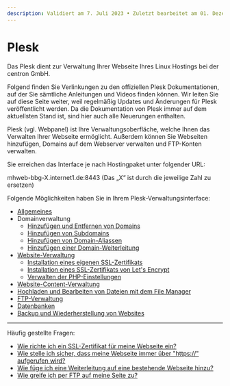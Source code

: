```yaml
---
description: Validiert am 7. Juli 2023 • Zuletzt bearbeitet am 01. Dezember 2023
---
```


# Plesk

Das Plesk dient zur Verwaltung Ihrer Webseite Ihres Linux Hostings bei der centron GmbH.

Folgend finden Sie Verlinkungen zu den offiziellen Plesk Dokumentationen, auf der Sie sämtliche Anleitungen und Videos finden können. Wir leiten Sie auf diese Seite weiter, weil regelmäßig Updates und Änderungen für Plesk veröffentlicht werden. Da die Dokumentation von Plesk immer auf dem aktuellsten Stand ist, sind hier auch alle Neuerungen enthalten.

Plesk (vgl. Webpanel) ist Ihre Verwaltungsoberfläche, welche Ihnen das Verwalten Ihrer Webseite ermöglicht. Außerdem können Sie Webseiten hinzufügen, Domains auf dem Webserver verwalten und FTP-Konten verwalten.

Sie erreichen das Interface je nach Hostingpaket unter folgender URL:

mhweb-bbg-X.internet1.de:8443 (Das „X“ ist durch die jeweilige Zahl zu ersetzen)

Folgende Möglichkeiten haben Sie in Ihrem Plesk-Verwaltungsinterface:

* [Allgemeines](https://docs.plesk.com/de-DE/obsidian/customer-guide/schnell-gestartet-mit-plesk/%C3%BCberblick-%C3%BCber-die-plesk-benutzeroberfl%C3%A4che.74282/)
* Domainverwaltung
  * [Hinzufügen und Entfernen von Domains](https://docs.plesk.com/de-DE/obsidian/customer-guide/websites-und-domains/domains-und-dns/hinzuf%C3%BCgen-und-entfernen-von-domains.65150/)
  * [Hinzufügen von Subdomains](https://docs.plesk.com/de-DE/obsidian/customer-guide/websites-und-domains/domains-und-dns/hinzuf%C3%BCgen-von-subdomains.65180/)
  * [Hinzufügen von Domain-Aliassen](https://docs.plesk.com/de-DE/obsidian/customer-guide/websites-und-domains/domains-und-dns/hinzuf%C3%BCgen-von-domainaliassen.65286/)
  * [Hinzufügen einer Domain-Weiterleitung](https://docs.plesk.com/de-DE/obsidian/customer-guide/websites-und-domains/domains-und-dns/hinzuf%C3%BCgen-einer-domainweiterleitung.72057/)
* [Website-Verwaltung](https://docs.plesk.com/de-DE/obsidian/customer-guide/websites-und-domains/hostingeinstellungen.69455/)
  * [Installation eines eigenen SSL-Zertifikats](https://docs.plesk.com/de-DE/obsidian/customer-guide/websites-und-domains/sichern-von-verbindungen-mit-ssltlszertifikaten/websiteschutz-dank-eines-ssltlszertifikats.74681/)
  * [Installation eines SSL-Zertifikats von Let's Encrypt](https://docs.plesk.com/de-DE/obsidian/customer-guide/websites-und-domains/sichern-von-verbindungen-mit-ssltlszertifikaten/abrufen-eines-kostenlosen-ssltlszertifikats-von-let%E2%80%99s-encrypt.77233/)
  * [Verwalten der PHP-Einstellungen](https://docs.plesk.com/de-DE/obsidian/customer-guide/websites-und-domains/hostingeinstellungen/einstellungen-f%C3%BCr-webskripting/phpeinstellungen.70742/)
* [Website-Content-Verwaltung](https://docs.plesk.com/de-DE/obsidian/customer-guide/websites-und-domains/websitecontent.69462/)
* [Hochladen und Bearbeiten von Dateien mit dem File Manager](https://docs.plesk.com/de-DE/obsidian/customer-guide/websites-und-domains/websitecontent/hochladen-von-content-mit-dem-file-manager.74105/)
* [FTP-Verwaltung](https://docs.plesk.com/de-DE/obsidian/customer-guide/ftpzugriff-auf-ihre-websites/hinzuf%C3%BCgen-von-ftpkonten.65153/)
* [Datenbanken](https://wiki8.centron.de/webhosting/interfaces/webpanel/datenbanken)
* [Backup und Wiederherstellung von Websites](https://docs.plesk.com/de-DE/obsidian/customer-guide/backup-und-wiederherstellung-von-websites.69566/)

***

Häufig gestellte Fragen:

* [Wie richte ich ein SSL-Zertifikat für meine Webseite ein?](https://docs.plesk.com/de-DE/obsidian/customer-guide/websites-und-domains/sichern-von-verbindungen-mit-ssltlszertifikaten/sichern-von-verbindungen-mit-der-erweiterung-ssl%C2%A0it!-erweiterung.65160/)
* [Wie stelle ich sicher, dass meine Webseite immer über "https://" aufgerufen wird?](https://docs.plesk.com/de-DE/obsidian/customer-guide/websites-und-domains/sichern-von-verbindungen-mit-ssltlszertifikaten/sichern-von-verbindungen-mit-der-erweiterung-ssl%C2%A0it!-erweiterung/bewerten-der-sslsicherheit-ihrer-website.65160/#enhancing-security-of-your-websites)
* [Wie füge ich eine Weiterleitung auf eine bestehende Webseite hinzu?](https://docs.plesk.com/de-DE/obsidian/customer-guide/websites-und-domains/domains-und-dns/hinzuf%C3%BCgen-einer-domainweiterleitung.72057/)
* [Wie greife ich per FTP auf meine Seite zu?](https://wiki8.centron.de/webhosting/ftp)
